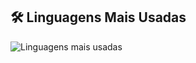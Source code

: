 ## 🛠️ **Linguagens Mais Usadas**
![Linguagens mais usadas](https://github-readme-stats.vercel.app/api/top-langs/?username=samuka7abr&layout=compact)

